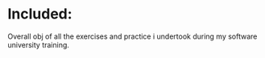 # Included:

Overall obj of all the exercises and practice i undertook during my software university training.
